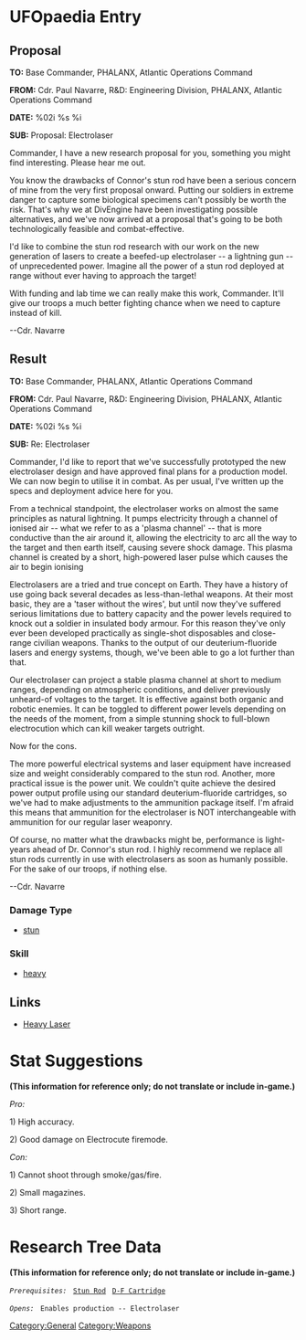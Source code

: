 # UFOpaedia Entry

## Proposal

**TO:** Base Commander, PHALANX, Atlantic Operations Command

**FROM:** Cdr. Paul Navarre, R&D: Engineering Division, PHALANX,
Atlantic Operations Command

**DATE:** %02i %s %i

**SUB:** Proposal: Electrolaser

Commander, I have a new research proposal for you, something you might
find interesting. Please hear me out.

You know the drawbacks of Connor's stun rod have been a serious concern
of mine from the very first proposal onward. Putting our soldiers in
extreme danger to capture some biological specimens can't possibly be
worth the risk. That's why we at DivEngine have been investigating
possible alternatives, and we've now arrived at a proposal that's going
to be both technologically feasible and combat-effective.

I'd like to combine the stun rod research with our work on the new
generation of lasers to create a beefed-up electrolaser -- a lightning
gun -- of unprecedented power. Imagine all the power of a stun rod
deployed at range without ever having to approach the target!

With funding and lab time we can really make this work, Commander. It'll
give our troops a much better fighting chance when we need to capture
instead of kill.

--Cdr. Navarre

## Result

**TO:** Base Commander, PHALANX, Atlantic Operations Command

**FROM:** Cdr. Paul Navarre, R&D: Engineering Division, PHALANX,
Atlantic Operations Command

**DATE:** %02i %s %i

**SUB:** Re: Electrolaser

Commander, I'd like to report that we've successfully prototyped the new
electrolaser design and have approved final plans for a production
model. We can now begin to utilise it in combat. As per usual, I've
written up the specs and deployment advice here for you.

From a technical standpoint, the electrolaser works on almost the same
principles as natural lightning. It pumps electricity through a channel
of ionised air -- what we refer to as a 'plasma channel' -- that is more
conductive than the air around it, allowing the electricity to arc all
the way to the target and then earth itself, causing severe shock
damage. This plasma channel is created by a short, high-powered laser
pulse which causes the air to begin ionising

Electrolasers are a tried and true concept on Earth. They have a history
of use going back several decades as less-than-lethal weapons. At their
most basic, they are a 'taser without the wires', but until now they've
suffered serious limitations due to battery capacity and the power
levels required to knock out a soldier in insulated body armour. For
this reason they've only ever been developed practically as single-shot
disposables and close-range civilian weapons. Thanks to the output of
our deuterium-fluoride lasers and energy systems, though, we've been
able to go a lot further than that.

Our electrolaser can project a stable plasma channel at short to medium
ranges, depending on atmospheric conditions, and deliver previously
unheard-of voltages to the target. It is effective against both organic
and robotic enemies. It can be toggled to different power levels
depending on the needs of the moment, from a simple stunning shock to
full-blown electrocution which can kill weaker targets outright.

Now for the cons.

The more powerful electrical systems and laser equipment have increased
size and weight considerably compared to the stun rod. Another, more
practical issue is the power unit. We couldn't quite achieve the desired
power output profile using our standard deuterium-fluoride cartridges,
so we've had to make adjustments to the ammunition package itself. I'm
afraid this means that ammunition for the electrolaser is NOT
interchangeable with ammunition for our regular laser weaponry.

Of course, no matter what the drawbacks might be, performance is
light-years ahead of Dr. Connor's stun rod. I highly recommend we
replace all stun rods currently in use with electrolasers as soon as
humanly possible. For the sake of our troops, if nothing else.

--Cdr. Navarre

### Damage Type

- [stun](Damage/stun_electro "wikilink")

### Skill

- [heavy](Skills/heavy "wikilink")

## Links

- [Heavy Laser](Equipment/Primary_Weapons/Heavy_Laser "wikilink")

# Stat Suggestions

**(This information for reference only; do not translate or include
in-game.)**

*Pro:*

1\) High accuracy.

2\) Good damage on Electrocute firemode.

*Con:*

1\) Cannot shoot through smoke/gas/fire.

2\) Small magazines.

3\) Short range.

# Research Tree Data

**(This information for reference only; do not translate or include
in-game.)**

*`Prerequisites:`*
` `[`Stun Rod`](Equipment/Secondary_Weapons/Stun_Rod "wikilink")
` `[`D-F Cartridge`](Equipment/Ammunition/D-F_Cartridge "wikilink")

*`Opens:`*
` Enables production -- Electrolaser`

[Category:General](Category:General "wikilink")
[Category:Weapons](Category:Weapons "wikilink")
